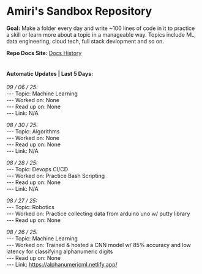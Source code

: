 # Amiri's Sandbox Repository

**Goal:** Make a folder every day and write ~100 lines of code in it to practice a skill or learn more about a topic in a manageable way. Topics include ML, data engineering, cloud tech, full stack devlopment and so on. <br> 

 **Repo Docs Site:** [Docs History](https://amirihayes.github.io/sandbox/) <br><br> 

#### Automatic Updates | Last 5 Days: 

<em>09 / 06 / 25: </em>  
---  Topic: Machine Learning  
---  Worked on: None  
---  Read up on: None  
---  Link: N/A  

<em>08 / 30 / 25: </em>  
---  Topic: Algorithms  
---  Worked on: None  
---  Read up on: None  
---  Link: N/A  

<em>08 / 28 / 25: </em>  
---  Topic: Devops CI/CD  
---  Worked on: Practice Bash Scripting  
---  Read up on: None  
---  Link: N/A  

<em>08 / 27 / 25: </em>  
---  Topic: Robotics  
---  Worked on: Practice collecting data from arduino uno w/ putty library  
---  Read up on: None  

<em>08 / 26 / 25: </em>  
---  Topic: Machine Learning  
---  Worked on: Trained & hosted a CNN model w/ 85% accuracy and low latency for classifying alphanumeric digits  
---  Read up on: None  
---  Link: https://alphanumericml.netlify.app/  

